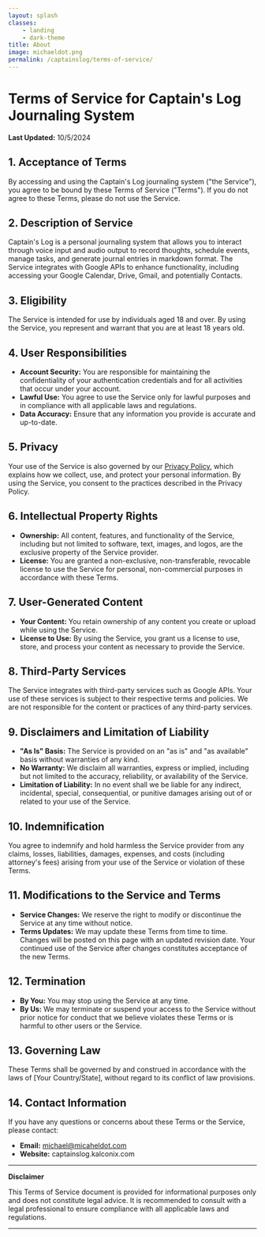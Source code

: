 ```yaml
---
layout: splash
classes: 
    - landing
    - dark-theme
title: About
image: michaeldot.png
permalink: /captainslog/terms-of-service/
---
```


# Terms of Service for Captain's Log Journaling System

**Last Updated:** 10/5/2024

## 1. Acceptance of Terms

By accessing and using the Captain's Log journaling system ("the Service"), you agree to be bound by these Terms of Service ("Terms"). If you do not agree to these Terms, please do not use the Service.

## 2. Description of Service

Captain's Log is a personal journaling system that allows you to interact through voice input and audio output to record thoughts, schedule events, manage tasks, and generate journal entries in markdown format. The Service integrates with Google APIs to enhance functionality, including accessing your Google Calendar, Drive, Gmail, and potentially Contacts.

## 3. Eligibility

The Service is intended for use by individuals aged 18 and over. By using the Service, you represent and warrant that you are at least 18 years old.

## 4. User Responsibilities

- **Account Security:** You are responsible for maintaining the confidentiality of your authentication credentials and for all activities that occur under your account.
- **Lawful Use:** You agree to use the Service only for lawful purposes and in compliance with all applicable laws and regulations.
- **Data Accuracy:** Ensure that any information you provide is accurate and up-to-date.

## 5. Privacy

Your use of the Service is also governed by our [Privacy Policy](https://www.michaeldot.com/captainslog/privacy-policy), which explains how we collect, use, and protect your personal information. By using the Service, you consent to the practices described in the Privacy Policy.

## 6. Intellectual Property Rights

- **Ownership:** All content, features, and functionality of the Service, including but not limited to software, text, images, and logos, are the exclusive property of the Service provider.
- **License:** You are granted a non-exclusive, non-transferable, revocable license to use the Service for personal, non-commercial purposes in accordance with these Terms.

## 7. User-Generated Content

- **Your Content:** You retain ownership of any content you create or upload while using the Service.
- **License to Use:** By using the Service, you grant us a license to use, store, and process your content as necessary to provide the Service.

## 8. Third-Party Services

The Service integrates with third-party services such as Google APIs. Your use of these services is subject to their respective terms and policies. We are not responsible for the content or practices of any third-party services.

## 9. Disclaimers and Limitation of Liability

- **"As Is" Basis:** The Service is provided on an "as is" and "as available" basis without warranties of any kind.
- **No Warranty:** We disclaim all warranties, express or implied, including but not limited to the accuracy, reliability, or availability of the Service.
- **Limitation of Liability:** In no event shall we be liable for any indirect, incidental, special, consequential, or punitive damages arising out of or related to your use of the Service.

## 10. Indemnification

You agree to indemnify and hold harmless the Service provider from any claims, losses, liabilities, damages, expenses, and costs (including attorney's fees) arising from your use of the Service or violation of these Terms.

## 11. Modifications to the Service and Terms

- **Service Changes:** We reserve the right to modify or discontinue the Service at any time without notice.
- **Terms Updates:** We may update these Terms from time to time. Changes will be posted on this page with an updated revision date. Your continued use of the Service after changes constitutes acceptance of the new Terms.

## 12. Termination

- **By You:** You may stop using the Service at any time.
- **By Us:** We may terminate or suspend your access to the Service without prior notice for conduct that we believe violates these Terms or is harmful to other users or the Service.

## 13. Governing Law

These Terms shall be governed by and construed in accordance with the laws of [Your Country/State], without regard to its conflict of law provisions.

## 14. Contact Information

If you have any questions or concerns about these Terms or the Service, please contact:

- **Email:** michael@micaheldot.com
- **Website:** captainslog.kalconix.com

---

**Disclaimer**

This Terms of Service document is provided for informational purposes only and does not constitute legal advice. It is recommended to consult with a legal professional to ensure compliance with all applicable laws and regulations.

---

